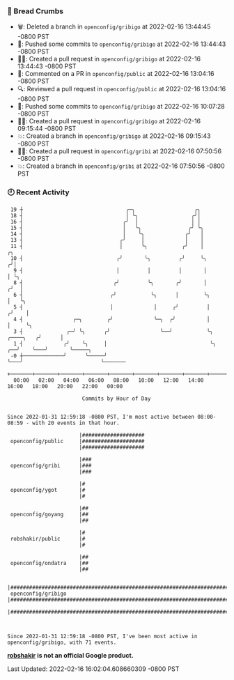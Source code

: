### 🍞 Bread Crumbs

 * 🗑: Deleted a branch in `openconfig/gribigo` at 2022-02-16 13:44:45 -0800 PST
 * 🚢: Pushed some commits to `openconfig/gribigo` at 2022-02-16 13:44:43 -0800 PST
 * ✍🏼: Created a pull request in `openconfig/gribigo` at 2022-02-16 13:44:43 -0800 PST
 * 💬: Commented on a PR in  `openconfig/public` at 2022-02-16 13:04:16 -0800 PST
 * 🔍: Reviewed a pull request in  `openconfig/public` at 2022-02-16 13:04:16 -0800 PST
 * 🚢: Pushed some commits to `openconfig/gribigo` at 2022-02-16 10:07:28 -0800 PST
 * ✍🏼: Created a pull request in `openconfig/gribigo` at 2022-02-16 09:15:44 -0800 PST
 * 💥: Created a branch in `openconfig/gribigo` at 2022-02-16 09:15:43 -0800 PST
 * ✍🏼: Created a pull request in `openconfig/gribi` at 2022-02-16 07:50:56 -0800 PST
 * 💥: Created a branch in `openconfig/gribi` at 2022-02-16 07:50:56 -0800 PST

### 🕘 Recent Activity
```
 19 ┼                                 ╭─╮                   ╭╮
 18 ┤                                 │ ╰╮                 ╭╯│
 16 ┤                                ╭╯  │                 │ │
 15 ┤                                │   ╰╮               ╭╯ ╰╮
 14 ┤                                │    ╰╮             ╭╯   │
 13 ┤                               ╭╯     │             │    │
 11 ┤                               │      ╰╮           ╭╯    │                       ╭╮
 10 ┤                              ╭╯       ╰╮         ╭╯     ╰╮                     ╭╯│
  9 ┤                              │         │         │       │                     │ ╰╮
  8 ┤                             ╭╯         ╰╮       ╭╯       │                    ╭╯  │
  6 ┤                            ╭╯           ╰╮      │        ╰╮                   │   ╰╮
  5 ┤                            │             │     ╭╯         │                  ╭╯    │
  4 ┤                ╭─╮        ╭╯             ╰─╮  ╭╯          │                  │     ╰╮
  3 ┤              ╭─╯ ╰╮      ╭╯                ╰──╯           ╰╮       ╭────╮   ╭╯      │
  1 ┤             ╭╯    ╰╮     │                                 ╰╮   ╭──╯    ╰───╯       ╰─────╮
 -0 ┼─────────────╯      ╰─────╯                                  ╰───╯                         ╰───────
    +───────+───────+───────+───────+───────+───────+───────+───────+───────+───────+───────+───────+────
  00:00   02:00   04:00   06:00   08:00   10:00   12:00   14:00   16:00   18:00   20:00   22:00   00:00   

						Commits by Hour of Day


Since 2022-01-31 12:59:18 -0800 PST, I'm most active between 08:00-08:59 - with 20 events in that hour.

```



```
                       |####################
 openconfig/public     |####################
                       |####################

                       |###
 openconfig/gribi      |###
                       |###

                       |#
 openconfig/ygot       |#
                       |#

                       |##
 openconfig/goyang     |##
                       |##

                       |#
 robshakir/public      |#
                       |#

                       |##
 openconfig/ondatra    |##
                       |##

                       |#######################################################################
 openconfig/gribigo    |#######################################################################
                       |#######################################################################



Since 2022-01-31 12:59:18 -0800 PST, I've been most active in openconfig/gribigo, with 71 events.

```
**[robshakir](mailto:robjs@google.com) is not an official Google product.**  


Last Updated: 2022-02-16 16:02:04.608660309 -0800 PST
